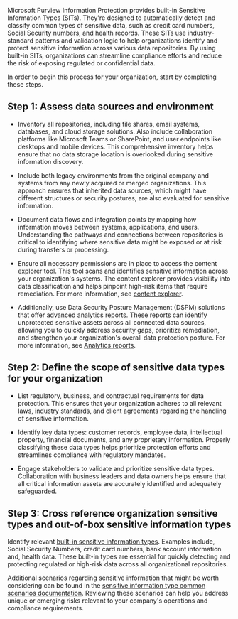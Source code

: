 Microsoft Purview Information Protection provides built-in Sensitive Information Types (SITs). They're designed to automatically detect and classify common types of sensitive data, such as credit card numbers, Social Security numbers, and health records. These SITs use industry-standard patterns and validation logic to help organizations identify and protect sensitive information across various data repositories. By using built-in SITs, organizations can streamline compliance efforts and reduce the risk of exposing regulated or confidential data.

In order to begin this process for your organization, start by completing these steps.

## Step 1: Assess data sources and environment

- Inventory all repositories, including file shares, email systems, databases, and cloud storage solutions. Also include collaboration platforms like Microsoft Teams or SharePoint, and user endpoints like desktops and mobile devices. This comprehensive inventory helps ensure that no data storage location is overlooked during sensitive information discovery.

- Include both legacy environments from the original company and systems from any newly acquired or merged organizations. This approach ensures that inherited data sources, which might have different structures or security postures, are also evaluated for sensitive information.

- Document data flows and integration points by mapping how information moves between systems, applications, and users. Understanding the pathways and connections between repositories is critical to identifying where sensitive data might be exposed or at risk during transfers or processing.

- Ensure all necessary permissions are in place to access the content explorer tool. This tool scans and identifies sensitive information across your organization's systems. The content explorer provides visibility into data classification and helps pinpoint high-risk items that require remediation. For more information, see [content explorer](/purview/data-classification-content-explorer).

- Additionally, use Data Security Posture Management (DSPM) solutions that offer advanced analytics reports. These reports can identify unprotected sensitive assets across all connected data sources, allowing you to quickly address security gaps, prioritize remediation, and strengthen your organization's overall data protection posture. For more information, see [Analytics reports](/purview/data-security-posture-management-reports#analytics-reports).

## Step 2: Define the scope of sensitive data types for your organization

- List regulatory, business, and contractual requirements for data protection. This ensures that your organization adheres to all relevant laws, industry standards, and client agreements regarding the handling of sensitive information.

- Identify key data types: customer records, employee data, intellectual property, financial documents, and any proprietary information. Properly classifying these data types helps prioritize protection efforts and streamlines compliance with regulatory mandates.

- Engage stakeholders to validate and prioritize sensitive data types. Collaboration with business leaders and data owners helps ensure that all critical information assets are accurately identified and adequately safeguarded.

## Step 3: Cross reference organization sensitive types and out-of-box sensitive information types

Identify relevant [built-in sensitive information types](/purview/sit-sensitive-information-type-entity-definitions). Examples include, Social Security Numbers, credit card numbers, bank account information and, health data. These built-in types are essential for quickly detecting and protecting regulated or high-risk data across all organizational repositories.

Additional scenarios regarding sensitive information that might be worth considering can be found in the [sensitive information type common scenarios documentation](/purview/sit-common-scenarios). Reviewing these scenarios can help you address unique or emerging risks relevant to your company's operations and compliance requirements.
